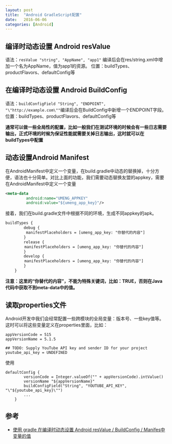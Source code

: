 ```yaml
---
layout: post
title:  "Android GradleScript配置"
date:   2016-06-06
categories: [Android]
---
```


## 编译时动态设置 Android resValue

语法：`resValue "string", "AppName", "app1"` 编译后会在res/string.xml中增加一个名为AppName，值为app1的资源。
位置：buildTypes、productFlavors、defaultConfig等

## 在编译时动态设置 Android BuildConfig

语法：`buildConfigField "String", "ENDPOINT", "\"http://example.com\""`编译后会在BuildConfig中新增一个ENDPOINT字段。
位置：buildTypes、productFlavors、defaultConfig等

**通常可以做一些全局性的配置，比如一般我们在测试环境的时候会有一些日志需要输出，正式环境的时候为保证性能就需要关掉日志输出，这时就可以在buildTypes中配置**

## 动态设置Android Manifest

在AndroidManifest中定义一个变量，在build.gradle中动态的替换掉，十分方便，语法也十分简单。对比上面的功能，我们需要动态替换友盟的appkey，需要在AndroidManifest中定义一个变量

```xml
<meta-data
         android:name="UMENG_APPKEY"
         android:value="${umeng_app_key}"/>
```

接着，我们在build.gradle文件中根据不同的环境，生成不同appkey的apk。

```xml
buildTypes {
        debug {
         manifestPlaceholders = [umeng_app_key: "你替代的内容"]
        }
        release {
     　　manifestPlaceholders = [umeng_app_key: "你替代的内容"]
        }
        develop {
    　　 manifestPlaceholders = [umeng_app_key: "你替代的内容"]
        }
    }
```

**注意：这里的“你替代的内容”，不能为特殊关键词，比如：TRUE，否则在Java代码中获取不到meta-data中的值。**

## 读取properties文件

Android开发中我们会经常配置一些跨模块的全局变量：版本号、一些key值等。这时可以将这些变量定义在properties里面，比如：

```
appVersionCode = 515
appVersionName = 5.1.5

## TODO: Supply YouTube API key and sender ID for your project
youtube_api_key = UNDEFINED
```

使用

```
defaultConfig {
        versionCode = Integer.valueOf("" + appVersionCode).intValue()
        versionName "${appVersionName}"
        buildConfigField("String", "YOUTUBE_API_KEY", "\"${youtube_api_key}\"")
        ...
    }
```

## 参考

- [使用 gradle 在编译时动态设置 Android resValue / BuildConfig / Manifes中<meta-data>变量的值](http://blog.csdn.net/xx326664162/article/details/49247815)